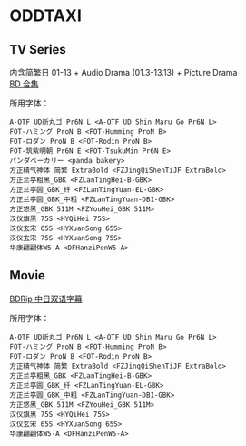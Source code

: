 # ODDTAXI

## TV Series

内含简繁日 01-13 + Audio Drama (01.3-13.13) + Picture Drama  
[BD 合集](https://github.com/Nekomoekissaten-SUB/Nekomoekissaten-Storage/releases/download/subtitle_pkg/ODDTAXI_TV_BD_Subs.7z)

所用字体：
```
A-OTF UD新丸ゴ Pr6N L <A-OTF UD Shin Maru Go Pr6N L>
FOT-ハミング ProN B <FOT-Humming ProN B>
FOT-ロダン ProN B <FOT-Rodin ProN B>
FOT-筑紫明朝 Pr6N E <FOT-TsukuMin Pr6N E>
パンダベーカリー <panda bakery>
方正精气神体 简繁 ExtraBold <FZJingQiShenTiJF ExtraBold>
方正兰亭粗黑_GBK <FZLanTingHei-B-GBK>
方正兰亭圆_GBK_纤 <FZLanTingYuan-EL-GBK>
方正兰亭圆_GBK_中粗 <FZLanTingYuan-DB1-GBK>
方正悠黑_GBK 511M <FZYouHei_GBK 511M>
汉仪旗黑 75S <HYQiHei 75S>
汉仪玄宋 65S <HYXuanSong 65S>
汉仪玄宋 75S <HYXuanSong 75S>
华康翩翩体W5-A <DFHanziPenW5-A>
```

## Movie

[BDRip 中日双语字幕](https://github.com/Nekomoekissaten-SUB/Nekomoekissaten-Storage/releases/download/subtitle_pkg/ODDTAXI_Movie_BD_JPCH.7z)

所用字体：
```
A-OTF UD新丸ゴ Pr6N L <A-OTF UD Shin Maru Go Pr6N L>
FOT-ハミング ProN B <FOT-Humming ProN B>
FOT-ロダン ProN B <FOT-Rodin ProN B>
方正精气神体 简繁 ExtraBold <FZJingQiShenTiJF ExtraBold>
方正兰亭粗黑_GBK <FZLanTingHei-B-GBK>
方正兰亭圆_GBK_纤 <FZLanTingYuan-EL-GBK>
方正兰亭圆_GBK_中粗 <FZLanTingYuan-DB1-GBK>
方正悠黑_GBK 511M <FZYouHei_GBK 511M>
汉仪旗黑 75S <HYQiHei 75S>
汉仪玄宋 65S <HYXuanSong 65S>
华康翩翩体W5-A <DFHanziPenW5-A>
```
